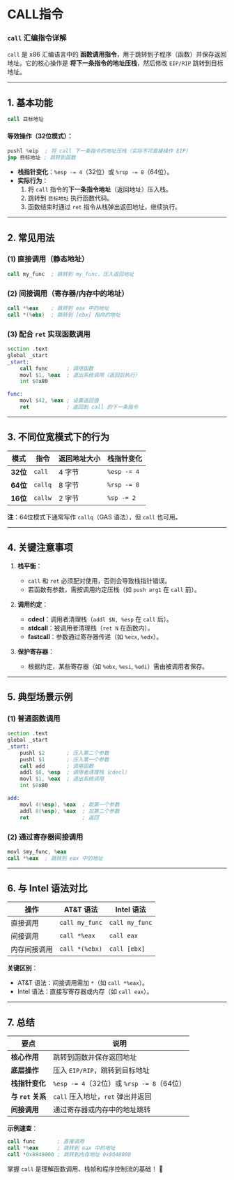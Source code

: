 # CALL指令
### **`call` 汇编指令详解**
`call` 是 x86 汇编语言中的 **函数调用指令**，用于跳转到子程序（函数）并保存返回地址。它的核心操作是 **将下一条指令的地址压栈**，然后修改 `EIP/RIP` 跳转到目标地址。

---

## **1. 基本功能**
```asm
call 目标地址
```
#### **等效操作**（32位模式）：
```asm
pushl %eip  ; 将 call 下一条指令的地址压栈（实际不可直接操作 EIP）
jmp 目标地址 ; 跳转到函数
```
- **栈指针变化**：`%esp -= 4`（32位）或 `%rsp -= 8`（64位）。
- **实际行为**：
  1. 将 `call` 指令的**下一条指令地址**（返回地址）压入栈。
  2. 跳转到 `目标地址` 执行函数代码。
  3. 函数结束时通过 `ret` 指令从栈弹出返回地址，继续执行。

---

## **2. 常见用法**
### **(1) 直接调用（静态地址）**
```asm
call my_func  ; 跳转到 my_func，压入返回地址
```
### **(2) 间接调用（寄存器/内存中的地址）**
```asm
call *%eax    ; 跳转到 eax 中的地址
call *(%ebx)  ; 跳转到 [ebx] 指向的地址
```
### **(3) 配合 `ret` 实现函数调用**
```asm
section .text
global _start
_start:
    call func      ; 调用函数
    movl $1, %eax  ; 退出系统调用（返回后执行）
    int $0x80

func:
    movl $42, %eax ; 设置返回值
    ret            ; 返回到 call 的下一条指令
```

---

## **3. 不同位宽模式下的行为**
| 模式       | 指令    | 返回地址大小 | 栈指针变化       |
|------------|---------|--------------|------------------|
| **32位**   | `call`  | 4 字节       | `%esp -= 4`      |
| **64位**   | `callq` | 8 字节       | `%rsp -= 8`      |
| **16位**   | `callw` | 2 字节       | `%sp -= 2`       |

**注**：64位模式下通常写作 `callq`（GAS 语法），但 `call` 也可用。

---

## **4. 关键注意事项**
1. **栈平衡**：
   - `call` 和 `ret` 必须配对使用，否则会导致栈指针错误。
   - 若函数有参数，需按调用约定压栈（如 `push arg1` 在 `call` 前）。

2. **调用约定**：
   - **cdecl**：调用者清理栈（`addl $N, %esp` 在 `call` 后）。
   - **stdcall**：被调用者清理栈（`ret N` 在函数内）。
   - **fastcall**：参数通过寄存器传递（如 `%ecx`, `%edx`）。

3. **保护寄存器**：
   - 根据约定，某些寄存器（如 `%ebx`, `%esi`, `%edi`）需由被调用者保存。

---

## **5. 典型场景示例**
### **(1) 普通函数调用**
```asm
section .text
global _start
_start:
    pushl $2       ; 压入第二个参数
    pushl $1       ; 压入第一个参数
    call add       ; 调用函数
    addl $8, %esp  ; 调用者清理栈（cdecl）
    movl $1, %eax  ; 退出系统调用
    int $0x80

add:
    movl 4(%esp), %eax  ; 取第一个参数
    addl 8(%esp), %eax  ; 加第二个参数
    ret                 ; 返回
```

### **(2) 通过寄存器间接调用**
```asm
movl $my_func, %eax
call *%eax  ; 跳转到 eax 中的地址
```

---

## **6. 与 Intel 语法对比**
| 操作              | AT&T 语法          | Intel 语法         |
|-------------------|--------------------|--------------------|
| 直接调用          | `call my_func`     | `call my_func`     |
| 间接调用          | `call *%eax`       | `call eax`         |
| 内存间接调用      | `call *(%ebx)`     | `call [ebx]`       |

**关键区别**：
- AT&T 语法：间接调用需加 `*`（如 `call *%eax`）。
- Intel 语法：直接写寄存器或内存（如 `call eax`）。

---

## **7. 总结**
| 要点               | 说明                                      |
|--------------------|------------------------------------------|
| **核心作用**       | 跳转到函数并保存返回地址                 |
| **底层操作**       | 压入 `EIP/RIP`，跳转到目标地址           |
| **栈指针变化**     | `%esp -= 4`（32位）或 `%rsp -= 8`（64位）|
| **与 `ret` 关系**  | `call` 压入地址，`ret` 弹出并返回        |
| **间接调用**       | 通过寄存器或内存中的地址跳转             |

**示例速查**：
```asm
call func       ; 直接调用
call *%eax      ; 跳转到 eax 中的地址
call *0x8048000 ; 跳转到内存地址 0x8048000
```

掌握 `call` 是理解函数调用、栈帧和程序控制流的基础！ 🚀